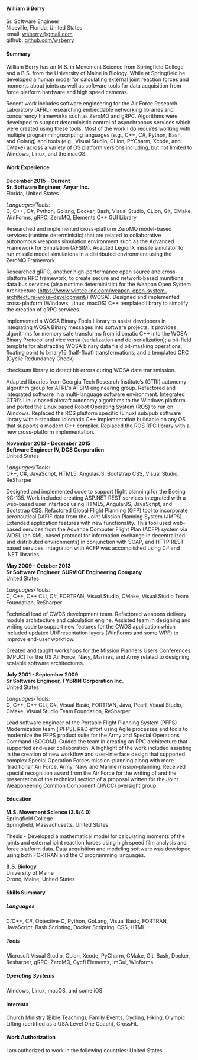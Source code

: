 #### William S Berry

Sr. Software Engineer </br>
Niceville, Florida, United States </br>
email: wsberry@gmail.com </br>
github: [github.com/wsberry](https://github.com/wsberry) </br> 

#### Summary 								

William Berry has an M.S. in Movement Science from Springfield College and a B.S. from the University of Maine in Biology. While at Springfield he developed a human model for calculating external joint reaction forces and moments about joints as well as software tools for data acquisition from force platform hardware and high speed cameras. 								

Recent work includes software engineering for the Air Force Research Laboratory (AFRL) researching embeddable networking libraries and concurrency frameworks such as ZeroMQ and gRPC. Algorithms were developed to support deterministic control of asynchronous services which were created using these tools. Most of the work I do requires working with multiple programming/scripting languages (e.g., C++, C#, Python, Bash, and Golang) and tools (e.g., Visual Studio, CLion, PYCharm, Xcode, and CMake) across a variety of OS platform versions including, but not limited to Windows, Linux, and the macOS.

#### Work Experience	

**December 2015 - Current**</br>
**Sr. Software Engineer, Anyar Inc.** </br>
Florida, United States 								

*Languages/Tools:*</br>
C, C++, C#, Python, Golang, Docker, Bash, Visual Studio, CLion, Git, CMake, WinForms, gRPC, ZeroMQ, Elements C++ GUI Library 								

Researched and implemented cross-platform ZeroMQ model-based services (runtime deterministic) that are related to collaborative autonomous weapons simulation environment such as the Advanced Framework for Simulation (AFSIM). Adapted LegionX missile simulator to run missile model simulations in a distributed environment using the ZeroMQ Framework. 								

Researched gRPC, another high-performance open source and cross-platform RPC framework, to create secure and network-based munitions data bus services (also runtime deterministic) for the Weapon Open System Architecture (https://www.wintec-inc.com/weapon-open-system-architecture-wosa-development/) (WOSA). Designed and implemented cross-platform (Windows, Linux, macOS) C++ templated library to simplify the creation of gRPC services. 

Implemented a WOSA Binary Tools Library to assist developers in integrating WOSA Binary messages into software projects. It provides algorithms for memory safe transforms from idiomatic C++ into the WOSA Binary Protocol and vice versa (serialization and de-serialization); a bit-field template for abstracting WOSA binary data field bit-masking operations; floating point to binary16 (half-float) transformations; and a templated CRC (Cyclic Redundancy Check) 							 					 					 						 	

checksum library to detect bit errors during WOSA data transmission.

Adapted libraries from Georgia Tech Research Institute’s (GTRI) autonomy algorithm group for AFRL's AFSIM engineering group. Refactored and integrated software in a multi-language software environment. Integrated GTRI’s Linux based aircraft autonomy algorithms to the Windows platform and ported the Linux based Robot Operating System (ROS) to run on Windows. Replaced the ROS platform specific (Linux) sub/pub software library with a standard idiomatic C++ implementation buildable on any OS that supports a modern C++ compiler. Replaced the ROS RPC library with a new cross-platform implementation.

**November 2013 - December 2015**</br>
**Software Engineer IV, DCS Corporation**</br>
United States

*Languages/Tools:*</br>
 C++, C#, JavaScript, HTML5, AngularJS, Bootstrap CSS, Visual Studio, ReSharper

Designed and implemented code to support flight planning for the Boeing KC-135. Work included creating ASP.NET REST services integrated with a web-based user interface using HTML5, AngularJS, JavaScript, and Bootstrap CSS. Refactored Global Flight Planning (GFP) tool to incorporate aeronautical DAFIF data from the Joint Mission Planning System (JMPS). Extended application features with new functionality. This tool used web-based services from the Advance Computer Flight Plan (ACFP) system via WDSL (an XML-based protocol for information exchange in decentralized and distributed environments) in conjunction with SOAP, and HTTP REST based services. Integration with ACFP was accomplished using C# and .NET libraries.

**May 2009 - October 2013**</br>
**Sr Software Engineer, SURVICE Engineering Company**</br>
United States

*Languages/Tools:*</br>
C, C++, C++ CLI, C#, FORTRAN, Visual Studio, CMake, Visual Studio Team Foundation, ReSharper

Technical lead of CWDS development team. Refactored weapons delivery module architecture and calculation engine. Assisted team in designing and writing code to support new features for the CWDS application which included updated UI/Presentation layers (WinForms and some WPF) to improve end-user workflow.

Created and taught workshops for the Mission Planners Users Conferences (MPUC) for the US Air Force, Navy, Marines, and Army related to designing scalable software architectures.

**July 2001 - September 2009**</br>
**Sr Software Engineer, TYBRIN Corporation Inc.**</br>
United States

*Languages/Tools:*</br>
C, C++, C++ CLI, C#, Visual Basic, FORTRAN, Java, Pearl, Visual Studio, CMake, Visual Studio Team Foundation, ReSharper

Lead software engineer of the Portable Flight Planning System (PFPS) Modernization team (iPFPS). R&D effort using Agile processes and tools to modernize the PFPS product suite for the Army and Special Operations Command (SOCOM). Guided the team in creating an RPC architecture that supported end-user collaboration. A highlight of the work included assisting in the creation of new workflow and user-interface design that supported complex Special Operation Forces mission-planning along with more ‘traditional’ Air Force, Army, Navy and Marine mission-planning. Received special recognition award from the Air Force for the writing of and the presentation of the technical section of a proposal written for the Joint Weaponeering Common Component (JWCC) oversight group.

#### Education

**M.S. Movement Science (3.8/4.0)**</br>
Springfield College</br>
Springfield, Massachusetts, United States

Thesis - Developed a mathematical model for calculating moments of the joints and external joint reaction forces using high speed film analysis and force platform data. Data acquisition and modeling software was developed using both FORTRAN and the C programming languages.

**B.S. Biology**</br>
University of Maine</br>
Orono, Maine, United States

#### Skills Summary

##### Languages

C/C++, C#, Objective-C, Python, GoLang, Visual Basic, FORTRAN, JavaScript, Bash Scripting, Docker Scripting, CSS, HTML

##### Tools

Microsoft Visual Studio, CLion, Xcode, PyCharm, CMake, Git, Bash, Docker, Resharper, gRPC, ZeroMQ, Cycfi Elements, ImGui, Winforms

##### Operating Systems

Windows, Linux, macOS, and some iOS

#### Interests

Church Ministry (Bible Teaching), Family Events, Cycling, Hiking, Olympic Lifting (certified as a USA Level One Coach), CrossFit.

#### Work Authorization

I am authorized to work in the following countries: United States